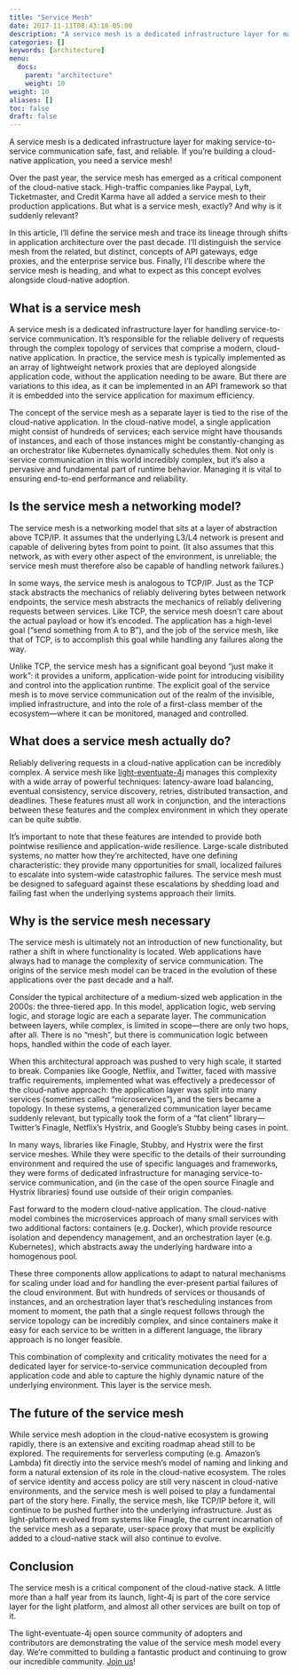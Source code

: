 ```yaml
---
title: "Service Mesh"
date: 2017-11-11T08:43:18-05:00
description: "A service mesh is a dedicated infrastructure layer for making service-to-service communication safe, fast, and reliable."
categories: []
keywords: [architecture]
menu:
  docs:
    parent: "architecture"
    weight: 10
weight: 10
aliases: []
toc: false
draft: false
---
```


A service mesh is a dedicated infrastructure layer for making service-to-service communication safe, fast, and reliable. If you’re building a cloud-native application, you need a service mesh!

Over the past year, the service mesh has emerged as a critical component of the cloud-native stack. High-traffic companies like Paypal, Lyft, Ticketmaster, and Credit Karma have all added a service mesh to their production applications. But what is a service mesh, exactly? And why is it suddenly relevant?

In this article, I’ll define the service mesh and trace its lineage through shifts in application architecture over the past decade. I’ll distinguish the service mesh from the related, but distinct, concepts of API gateways, edge proxies, and the enterprise service bus. Finally, I’ll describe where the service mesh is heading, and what to expect as this concept evolves alongside cloud-native adoption.

## What is a service mesh

A service mesh is a dedicated infrastructure layer for handling service-to-service communication. It’s responsible for the reliable delivery of requests through the complex topology of services that comprise a modern, cloud-native application. In practice, the service mesh is typically implemented as an array of lightweight network proxies that are deployed alongside application code, without the application needing to be aware. But there are variations to this idea, as it can be implemented in an API framework so that it is embedded into the service application for maximum efficiency. 

The concept of the service mesh as a separate layer is tied to the rise of the cloud-native application. In the cloud-native model, a single application might consist of hundreds of services; each service might have thousands of instances, and each of those instances might be constantly-changing as an orchestrator like Kubernetes dynamically schedules them. Not only is service communication in this world incredibly complex, but it’s also a pervasive and fundamental part of runtime behavior. Managing it is vital to ensuring end-to-end performance and reliability.

## Is the service mesh a networking model?

The service mesh is a networking model that sits at a layer of abstraction above TCP/IP. It assumes that the underlying L3/L4 network is present and capable of delivering bytes from point to point. (It also assumes that this network, as with every other aspect of the environment, is unreliable; the service mesh must therefore also be capable of handling network failures.)

In some ways, the service mesh is analogous to TCP/IP. Just as the TCP stack abstracts the mechanics of reliably delivering bytes between network endpoints, the service mesh abstracts the mechanics of reliably delivering requests between services. Like TCP, the service mesh doesn’t care about the actual payload or how it’s encoded. The application has a high-level goal (“send something from A to B”), and the job of the service mesh, like that of TCP, is to accomplish this goal while handling any failures along the way.

Unlike TCP, the service mesh has a significant goal beyond “just make it work”: it provides a uniform, application-wide point for introducing visibility and control into the application runtime. The explicit goal of the service mesh is to move service communication out of the realm of the invisible, implied infrastructure, and into the role of a first-class member of the ecosystem—where it can be monitored, managed and controlled.

## What does a service mesh actually do?

Reliably delivering requests in a cloud-native application can be incredibly complex. A service mesh like [light-eventuate-4j][] manages this complexity with a wide array of powerful techniques: latency-aware load balancing, eventual consistency, service discovery, retries, distributed transaction, and deadlines. These features must all work in conjunction, and the interactions between these features and the complex environment in which they operate can be quite subtle.

It’s important to note that these features are intended to provide both pointwise resilience and application-wide resilience. Large-scale distributed systems, no matter how they’re architected, have one defining characteristic: they provide many opportunities for small, localized failures to escalate into system-wide catastrophic failures. The service mesh must be designed to safeguard against these escalations by shedding load and failing fast when the underlying systems approach their limits.


## Why is the service mesh necessary

The service mesh is ultimately not an introduction of new functionality, but rather a shift in where functionality is located. Web applications have always had to manage the complexity of service communication. The origins of the service mesh model can be traced in the evolution of these applications over the past decade and a half.

Consider the typical architecture of a medium-sized web application in the 2000s: the three-tiered app. In this model, application logic, web serving logic, and storage logic are each a separate layer. The communication between layers, while complex, is limited in scope—there are only two hops, after all. There is no “mesh”, but there is communication logic between hops, handled within the code of each layer.

When this architectural approach was pushed to very high scale, it started to break. Companies like Google, Netflix, and Twitter, faced with massive traffic requirements, implemented what was effectively a predecessor of the cloud-native approach: the application layer was split into many services (sometimes called “microservices”), and the tiers became a topology. In these systems, a generalized communication layer became suddenly relevant, but typically took the form of a “fat client” library—Twitter’s Finagle, Netflix’s Hystrix, and Google’s Stubby being cases in point.

In many ways, libraries like Finagle, Stubby, and Hystrix were the first service meshes. While they were specific to the details of their surrounding environment and required the use of specific languages and frameworks, they were forms of dedicated infrastructure for managing service-to-service communication, and (in the case of the open source Finagle and Hystrix libraries) found use outside of their origin companies.

Fast forward to the modern cloud-native application. The cloud-native model combines the microservices approach of many small services with two additional factors: containers (e.g. Docker), which provide resource isolation and dependency management, and an orchestration layer (e.g. Kubernetes), which abstracts away the underlying hardware into a homogenous pool.

These three components allow applications to adapt to natural mechanisms for scaling under load and for handling the ever-present partial failures of the cloud environment. But with hundreds of services or thousands of instances, and an orchestration layer that’s rescheduling instances from moment to moment, the path that a single request follows through the service topology can be incredibly complex, and since containers make it easy for each service to be written in a different language, the library approach is no longer feasible.

This combination of complexity and criticality motivates the need for a dedicated layer for service-to-service communication decoupled from application code and able to capture the highly dynamic nature of the underlying environment. This layer is the service mesh.

## The future of the service mesh

While service mesh adoption in the cloud-native ecosystem is growing rapidly, there is an extensive and exciting roadmap ahead still to be explored. The requirements for serverless computing (e.g. Amazon’s Lambda) fit directly into the service mesh’s model of naming and linking and form a natural extension of its role in the cloud-native ecosystem. The roles of service identity and access policy are still very nascent in cloud-native environments, and the service mesh is well poised to play a fundamental part of the story here. Finally, the service mesh, like TCP/IP before it, will continue to be pushed further into the underlying infrastructure. Just as light-platform evolved from systems like Finagle, the current incarnation of the service mesh as a separate, user-space proxy that must be explicitly added to a cloud-native stack will also continue to evolve.

## Conclusion

The service mesh is a critical component of the cloud-native stack. A little more than a half year from its launch, light-4j is part of the core service layer for the light platform, and almost all other services are built on top of it. 

The light-eventuate-4j open source community of adopters and contributors are demonstrating the value of the service mesh model every day. We’re committed to building a fantastic product and continuing to grow our incredible community. [Join us][]!


[Join us]: https://github.com/networknt/light-eventuate-4j
[light-eventuate-4j]: /style/light-eventuate-4j/
